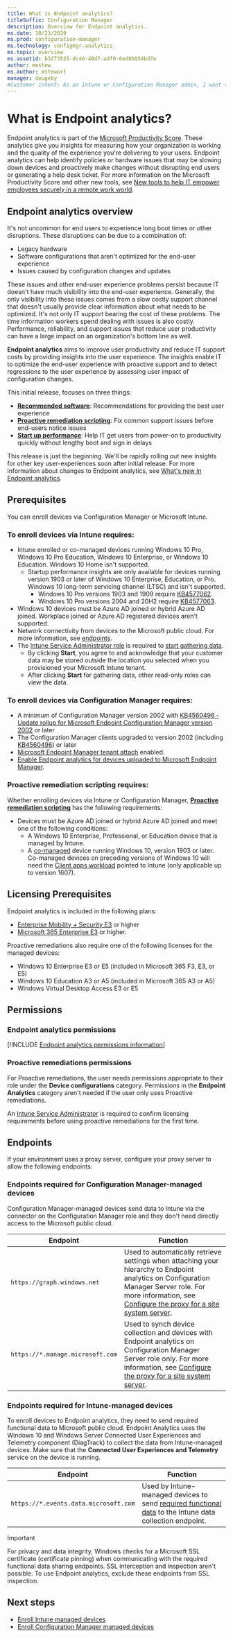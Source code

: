 ```yaml
---
title: What is Endpoint analytics?
titleSuffix: Configuration Manager
description: Overview for Endpoint analytics.
ms.date: 10/23/2020
ms.prod: configuration-manager
ms.technology: configmgr-analytics
ms.topic: overview
ms.assetid: b3273525-dc40-40d7-adf0-6ed8b054bd7e
author: mestew
ms.author: mstewart
manager: dougeby
#Customer intent: As an Intune or Configuration Manager admin, I want to have visibility into the end-user experience so that I can improve it.
---
```


# <a name="bkmk_overview"></a> What is Endpoint analytics?

Endpoint analytics is part of the [Microsoft Productivity Score](/microsoft-365/admin/productivity/productivity-score). These analytics give you insights for measuring how your organization is working and the quality of the experience you're delivering to your users. Endpoint analytics can help identify policies or hardware issues that may be slowing down devices and proactively make changes without disrupting end users or generating a help desk ticket. For more information on the Microsoft Productivity Score and other new tools, see [New tools to help IT empower employees securely in a remote work world​](https://www.microsoft.com/microsoft-365/blog/2020/04/30/new-tools-help-it-empower-employees-securely-remote-work-world/).

## Endpoint analytics overview

It's not uncommon for end users to experience long boot times or other disruptions. These disruptions can be due to a combination of:

- Legacy hardware
- Software configurations that aren't optimized for the end-user experience
- Issues caused by configuration changes and updates

These issues and other end-user experience problems persist because IT doesn't have much visibility into the end-user experience. Generally, the only visibility into these issues comes from a slow costly support channel that doesn't usually provide clear information about what needs to be optimized. It's not only IT support bearing the cost of these problems. The time information workers spend dealing with issues is also costly. Performance, reliability, and support issues that reduce user productivity can have a large impact on an organization's bottom line as well.

**Endpoint analytics** aims to improve user productivity and reduce IT support costs by providing insights into the user experience. The insights enable IT to optimize the end-user experience with proactive support and to detect regressions to the user experience by assessing user impact of configuration changes.

This initial release, focuses on three things:

- [**Recommended software**](recommended-software.md): Recommendations for providing the best user experience
- [**Proactive remediation scripting**](proactive-remediations.md): Fix common support issues before end-users notice issues
- [**Start up performance**](startup-performance.md): Help IT get users from power-on to productivity quickly without lengthy boot and sign in delays

This release is just the beginning. We'll be rapidly rolling out new insights for other key user-experiences soon after initial release. For more information about changes to Endpoint analytics, see [What's new in Endpoint analytics](whats-new.md).

## <a name="bkmk_prereq"></a> Prerequisites

You can enroll devices via Configuration Manager or Microsoft Intune.

### <a name="bkmk_intune_prereq"></a> To enroll devices via Intune requires:
- Intune enrolled or co-managed devices running Windows 10 Pro, Windows 10 Pro Education, Windows 10 Enterprise, or Windows 10 Education. Windows 10 Home isn't supported.
   - Startup performance insights are only available for devices running version 1903 or later of Windows 10 Enterprise, Education, or Pro. Windows 10 long-term servicing channel (LTSC) and isn't supported.
      -  Windows 10 Pro versions 1903 and 1909 require [KB4577062](https://support.microsoft.com/help/4577062/windows-10-update-kb4577062). <!--8392089, 8389021-->
      - Windows 10 Pro versions 2004 and 20H2 require [KB4577063](https://support.microsoft.com/help/4577063/windows-10-update-kb4577063).<!--8392089, 8389021-->
- Windows 10 devices must be Azure AD joined or hybrid Azure AD joined. Workplace joined or Azure AD registered devices aren't supported.
- Network connectivity from devices to the Microsoft public cloud. For more information, see [endpoints](troubleshoot.md#bkmk_endpoints).
- The [Intune Service Administrator role](/intune/fundamentals/role-based-access-control) is required to [start gathering data](enroll-intune.md#bkmk_onboard).
   - By clicking **Start**, you agree to and acknowledge that your customer data may be stored outside the location you selected when you provisioned your Microsoft Intune tenant.
   - After clicking **Start** for gathering data, other read-only roles can view the data.

### <a name="bkmk_cm_prereq"></a> To enroll devices via Configuration Manager requires:
- A minimum of Configuration Manager version 2002 with [KB4560496 - Update rollup for Microsoft Endpoint Configuration Manager version 2002](https://support.microsoft.com/help/4560496) or later
- The Configuration Manager clients upgraded to version 2002 (including [KB4560496](https://support.microsoft.com/help/4560496)) or later
- [Microsoft Endpoint Manager tenant attach](../configmgr/tenant-attach/device-sync-actions.md) enabled.
- [Enable Endpoint analytics for devices uploaded to Microsoft Endpoint Manager](enroll-configmgr.md#bkmk_cm_upload).

### <a name="bkmk_prs_prereq"></a> Proactive remediation scripting requires:
Whether enrolling devices via Intune or Configuration Manager, [**Proactive remediation scripting**](proactive-remediations.md#bkmk_prs) has the following requirements:
- Devices must be Azure AD joined or hybrid Azure AD joined and meet one of the following conditions:
  - A Windows 10 Enterprise, Professional, or Education device that is managed by Intune.
  - A [co-managed](../configmgr/comanage/overview.md) device running Windows 10, version 1903 or later. Co-managed devices on preceding versions of Windows 10 will need the [Client apps workload](../configmgr/comanage/workloads.md#client-apps) pointed to Intune (only applicable up to version 1607).

## Licensing Prerequisites

Endpoint analytics is included in the following plans:

- [Enterprise Mobility + Security E3](https://www.microsoftvolumelicensing.com/ProductResults.aspx?doc=Product%20Terms,OST&fid=51) or higher
- [Microsoft 365 Enterprise E3](https://www.microsoft.com/en-us/microsoft-365/enterprise?rtc=1) or higher.

Proactive remediations also require one of the following licenses for the managed devices:
- Windows 10 Enterprise E3 or E5 (included in Microsoft 365 F3, E3, or E5)
- Windows 10 Education A3 or A5 (included in Microsoft 365 A3 or A5)
- Windows Virtual Desktop Access E3 or E5

## Permissions

### Endpoint analytics permissions

[!INCLUDE [Endpoint analytics permissions information](includes/endpoint-analytics-rbac.md)]

### Proactive remediations permissions

For Proactive remediations, the user needs permissions appropriate to their role under the **Device configurations** category.  Permissions in the **Endpoint Analytics** category aren't needed if the user only uses Proactive remediations.

An [Intune Service Administrator](/azure/active-directory/users-groups-roles/directory-assign-admin-roles#intune-service-administrator-permissions) is required to confirm licensing requirements before using proactive remediations for the first time.

## <a name="bkmk_endpoints"></a> Endpoints

If your environment uses a proxy server, configure your proxy server to allow the following endpoints:

### Endpoints required for Configuration Manager-managed devices

Configuration Manager-managed devices send data to Intune via the connector on the Configuration Manager role and they don't need directly access to the Microsoft public cloud.

| Endpoint  | Function  |
|-----------|-----------|
| `https://graph.windows.net` | Used to automatically retrieve settings  when attaching your hierarchy to Endpoint analytics on Configuration Manager Server role. For more information, see [Configure the proxy for a site system server](../configmgr/core/plan-design/network/proxy-server-support.md#configure-the-proxy-for-a-site-system-server). |
| `https://*.manage.microsoft.com` | Used to synch device collection and devices with Endpoint analytics on Configuration Manager Server role only. For more information, see [Configure the proxy for a site system server](../configmgr/core/plan-design/network/proxy-server-support.md#configure-the-proxy-for-a-site-system-server). |

### Endpoints required for Intune-managed devices

To enroll devices to Endpoint analytics, they need to send required functional data to Microsoft public cloud. Endpoint Analytics uses the Windows 10 and Windows Server Connected User Experiences and Telemetry component (DiagTrack) to collect the data from Intune-managed devices. Make sure that the **Connected User Experiences and Telemetry** service on the device is running.

| Endpoint  | Function  |
|-----------|-----------|
| `https://*.events.data.microsoft.com` | Used by Intune-managed devices to send [required functional data](data-collection.md#bkmk_datacollection) to the Intune data collection endpoint. |

> [!Important]  
> For privacy and data integrity, Windows checks for a Microsoft SSL certificate (certificate pinning) when communicating with the required functional data sharing endpoints. SSL interception and inspection aren't possible. To use Endpoint analytics, exclude these endpoints from SSL inspection.<!-- BUG 4647542 -->

## Next steps

- [Enroll Intune managed devices](enroll-intune.md)
- [Enroll Configuration Manager managed devices](enroll-configmgr.md)
